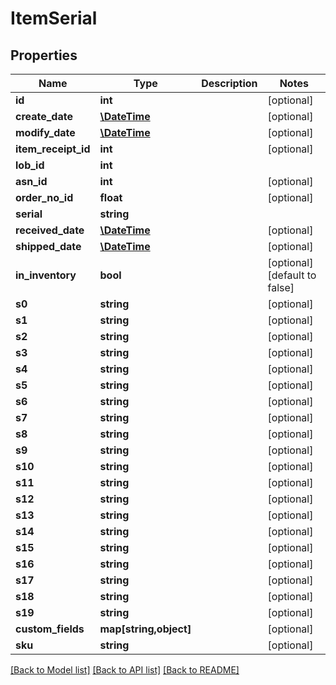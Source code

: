 # ItemSerial

## Properties
Name | Type | Description | Notes
------------ | ------------- | ------------- | -------------
**id** | **int** |  | [optional] 
**create_date** | [**\DateTime**](\DateTime.md) |  | [optional] 
**modify_date** | [**\DateTime**](\DateTime.md) |  | [optional] 
**item_receipt_id** | **int** |  | [optional] 
**lob_id** | **int** |  | 
**asn_id** | **int** |  | [optional] 
**order_no_id** | **float** |  | [optional] 
**serial** | **string** |  | 
**received_date** | [**\DateTime**](\DateTime.md) |  | [optional] 
**shipped_date** | [**\DateTime**](\DateTime.md) |  | [optional] 
**in_inventory** | **bool** |  | [optional] [default to false]
**s0** | **string** |  | [optional] 
**s1** | **string** |  | [optional] 
**s2** | **string** |  | [optional] 
**s3** | **string** |  | [optional] 
**s4** | **string** |  | [optional] 
**s5** | **string** |  | [optional] 
**s6** | **string** |  | [optional] 
**s7** | **string** |  | [optional] 
**s8** | **string** |  | [optional] 
**s9** | **string** |  | [optional] 
**s10** | **string** |  | [optional] 
**s11** | **string** |  | [optional] 
**s12** | **string** |  | [optional] 
**s13** | **string** |  | [optional] 
**s14** | **string** |  | [optional] 
**s15** | **string** |  | [optional] 
**s16** | **string** |  | [optional] 
**s17** | **string** |  | [optional] 
**s18** | **string** |  | [optional] 
**s19** | **string** |  | [optional] 
**custom_fields** | **map[string,object]** |  | [optional] 
**sku** | **string** |  | [optional] 

[[Back to Model list]](../README.md#documentation-for-models) [[Back to API list]](../README.md#documentation-for-api-endpoints) [[Back to README]](../README.md)


